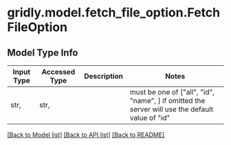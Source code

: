 # gridly.model.fetch_file_option.FetchFileOption

## Model Type Info
Input Type | Accessed Type | Description | Notes
------------ | ------------- | ------------- | -------------
str,  | str,  |  | must be one of ["all", "id", "name", ] if omitted the server will use the default value of "id"

[[Back to Model list]](../../README.md#documentation-for-models) [[Back to API list]](../../README.md#documentation-for-api-endpoints) [[Back to README]](../../README.md)

